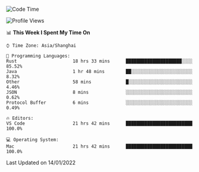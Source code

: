 <!--START_SECTION:waka-->
![Code Time](http://img.shields.io/badge/Code%20Time-915%20hrs%2016%20mins-blue)

![Profile Views](http://img.shields.io/badge/Profile%20Views-3-blue)

📊 **This Week I Spent My Time On** 

```text
⌚︎ Time Zone: Asia/Shanghai

💬 Programming Languages: 
Rust                     18 hrs 33 mins      █████████████████████░░░░   85.52% 
Java                     1 hr 48 mins        ██░░░░░░░░░░░░░░░░░░░░░░░   8.32% 
Other                    58 mins             █░░░░░░░░░░░░░░░░░░░░░░░░   4.46% 
JSON                     8 mins              ░░░░░░░░░░░░░░░░░░░░░░░░░   0.62% 
Protocol Buffer          6 mins              ░░░░░░░░░░░░░░░░░░░░░░░░░   0.49%

🔥 Editors: 
VS Code                  21 hrs 42 mins      █████████████████████████   100.0%

💻 Operating System: 
Mac                      21 hrs 42 mins      █████████████████████████   100.0%

```


 Last Updated on 14/01/2022
<!--END_SECTION:waka-->

